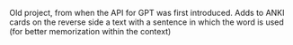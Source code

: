 Old project, from when the API for GPT was first introduced. Adds to ANKI cards on the reverse side a text with a sentence in which the word is used (for better memorization within the context)